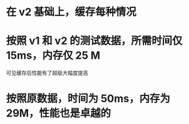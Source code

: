 # 在 v2 基础上，缓存每种情况

# 按照 v1 和 v2 的测试数据，所需时间仅 15ms，内存仅 25 M
可见缓存后性能有了超级大幅度提高

# 按照原数据，时间为 50ms，内存为 29M，性能也是卓越的